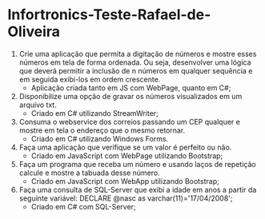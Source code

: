 # Infortronics-Teste-Rafael-de-Oliveira
1. Crie uma aplicação que permita a digitação de números e mostre esses
números em tela de forma ordenada. Ou seja, desenvolver uma lógica que
deverá permitir a inclusão de n números em qualquer sequência e em seguida
exibi-los em ordem crescente.
    - Aplicação criada tanto em JS com WebPage, quanto em C#;
2. Disponibilize uma opção de gravar os números visualizados em um
arquivo txt.
    - Criado em C# utilizando StreamWriter;
3. Consuma o webservice dos correios passando um CEP qualquer e mostre
em tela o endereço que o mesmo retornar.
    - Criado em C# utilizando Windows Forms.
4. Faça uma aplicação que verifique se um valor é perfeito ou não. 
    - Criado em JavaScript com WebPage utilizando Bootstrap;
5. Faça um programa que receba um número e usando laços de repetição
calcule e mostre a tabuada desse número. 
    - Criado em JavaScript com WebApp utilizando Bootstrap;
6. Faça uma consulta de SQL-Server que exibi a idade em anos a partir da
seguinte variável: DECLARE @nasc as varchar(11)='17/04/2008';
    - Criado em C# com SQL-Server;
